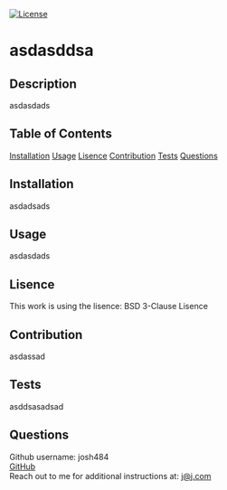 
[![License](https://img.shields.io/badge/License-BSD_3--Clause-blue.svg)](https://opensource.org/licenses/BSD-3-Clause)
# asdasddsa
## Description
asdasdads
## Table of Contents
[Installation](#installation)
[Usage](#usage)
[Lisence](#lisence)
[Contribution](#contribution)
[Tests](#tests)
[Questions](#questions)
## Installation
asdadsads
## Usage
asdasdads
## Lisence
This work is using the lisence: BSD 3-Clause Lisence
## Contribution
asdassad
## Tests
asddsasadsad
## Questions
Github username: josh484 <br /> 
[GitHub](https://www.github.com/josh484) <br />
Reach out to me for additional instructions at: [j@j.com](mailto:j@j.com)
